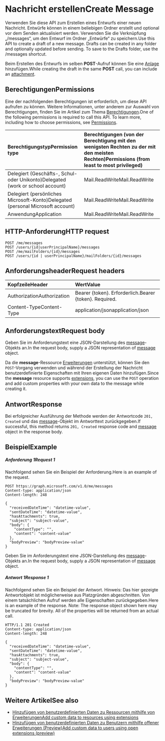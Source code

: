 # <a name="create-message"></a><span data-ttu-id="5df80-101">Nachricht erstellen</span><span class="sxs-lookup"><span data-stu-id="5df80-101">Create Message</span></span>

<span data-ttu-id="5df80-p101">Verwenden Sie diese API zum Erstellen eines Entwurfs einer neuen Nachricht. Entwürfe können in einem beliebigen Ordner erstellt und optional vor dem Senden aktualisiert werden. Verwenden Sie die Verknüpfung „/messages“, um den Entwurf im Ordner „Entwürfe“ zu speichern.</span><span class="sxs-lookup"><span data-stu-id="5df80-p101">Use this API to create a draft of a new message. Drafts can be created in any folder and optionally updated before sending. To save to the Drafts folder, use the /messages shortcut.</span></span>

<span data-ttu-id="5df80-105">Beim Erstellen des Entwurfs im selben **POST**-Aufruf können Sie eine [Anlage](../resources/attachment.md) hinzufügen.</span><span class="sxs-lookup"><span data-stu-id="5df80-105">While creating the draft in the same **POST** call, you can include an [attachment](../resources/attachment.md).</span></span>

## <a name="permissions"></a><span data-ttu-id="5df80-106">Berechtigungen</span><span class="sxs-lookup"><span data-stu-id="5df80-106">Permissions</span></span>
<span data-ttu-id="5df80-p102">Eine der nachfolgenden Berechtigungen ist erforderlich, um diese API aufrufen zu können. Weitere Informationen, unter anderem zur Auswahl von Berechtigungen, finden Sie im Artikel zum Thema [Berechtigungen](../../../concepts/permissions_reference.md).</span><span class="sxs-lookup"><span data-stu-id="5df80-p102">One of the following permissions is required to call this API. To learn more, including how to choose permissions, see [Permissions](../../../concepts/permissions_reference.md).</span></span>

|<span data-ttu-id="5df80-109">Berechtigungstyp</span><span class="sxs-lookup"><span data-stu-id="5df80-109">Permission type</span></span>      | <span data-ttu-id="5df80-110">Berechtigungen (von der Berechtigung mit den wenigsten Rechten zu der mit den meisten Rechten)</span><span class="sxs-lookup"><span data-stu-id="5df80-110">Permissions (from least to most privileged)</span></span>              | 
|:--------------------|:---------------------------------------------------------| 
|<span data-ttu-id="5df80-111">Delegiert (Geschäfts-, Schul- oder Unikonto)</span><span class="sxs-lookup"><span data-stu-id="5df80-111">Delegated (work or school account)</span></span> | <span data-ttu-id="5df80-112">Mail.ReadWrite</span><span class="sxs-lookup"><span data-stu-id="5df80-112">Mail.ReadWrite</span></span>    | 
|<span data-ttu-id="5df80-113">Delegiert (persönliches Microsoft-Konto)</span><span class="sxs-lookup"><span data-stu-id="5df80-113">Delegated (personal Microsoft account)</span></span> | <span data-ttu-id="5df80-114">Mail.ReadWrite</span><span class="sxs-lookup"><span data-stu-id="5df80-114">Mail.ReadWrite</span></span>    | 
|<span data-ttu-id="5df80-115">Anwendung</span><span class="sxs-lookup"><span data-stu-id="5df80-115">Application</span></span> | <span data-ttu-id="5df80-116">Mail.ReadWrite</span><span class="sxs-lookup"><span data-stu-id="5df80-116">Mail.ReadWrite</span></span> | 

## <a name="http-request"></a><span data-ttu-id="5df80-117">HTTP-Anforderung</span><span class="sxs-lookup"><span data-stu-id="5df80-117">HTTP request</span></span>
<!-- { "blockType": "ignored" } -->
```http
POST /me/messages
POST /users/{id|userPrincipalName}/messages
POST /me/mailFolders/{id}/messages
POST /users/{id | userPrincipalName}/mailFolders/{id}/messages
```
## <a name="request-headers"></a><span data-ttu-id="5df80-118">Anforderungsheader</span><span class="sxs-lookup"><span data-stu-id="5df80-118">Request headers</span></span>
| <span data-ttu-id="5df80-119">Kopfzeile</span><span class="sxs-lookup"><span data-stu-id="5df80-119">Header</span></span>       | <span data-ttu-id="5df80-120">Wert</span><span class="sxs-lookup"><span data-stu-id="5df80-120">Value</span></span> |
|:---------------|:--------|
| <span data-ttu-id="5df80-121">Authorization</span><span class="sxs-lookup"><span data-stu-id="5df80-121">Authorization</span></span>  | <span data-ttu-id="5df80-p103">Bearer {token}. Erforderlich.</span><span class="sxs-lookup"><span data-stu-id="5df80-p103">Bearer {token}. Required.</span></span>  |
| <span data-ttu-id="5df80-124">Content-Type</span><span class="sxs-lookup"><span data-stu-id="5df80-124">Content-Type</span></span>  | <span data-ttu-id="5df80-125">application/json</span><span class="sxs-lookup"><span data-stu-id="5df80-125">application/json</span></span>  |

## <a name="request-body"></a><span data-ttu-id="5df80-126">Anforderungstext</span><span class="sxs-lookup"><span data-stu-id="5df80-126">Request body</span></span>
<span data-ttu-id="5df80-127">Geben Sie im Anforderungstext eine JSON-Darstellung des [message](../resources/message.md)-Objekts an.</span><span class="sxs-lookup"><span data-stu-id="5df80-127">In the request body, supply a JSON representation of [message](../resources/message.md) object.</span></span>

<span data-ttu-id="5df80-128">Da die **message**-Ressource [Erweiterungen](../../../concepts/extensibility_overview.md) unterstützt, können Sie den `POST`-Vorgang verwenden und während der Erstellung der Nachricht benutzerdefinierte Eigenschaften mit Ihren eigenen Daten hinzufügen.</span><span class="sxs-lookup"><span data-stu-id="5df80-128">Since the **message** resource supports [extensions](../../../concepts/extensibility_overview.md), you can use the `POST` operation and add custom properties with your own data to the message while creating it.</span></span>

## <a name="response"></a><span data-ttu-id="5df80-129">Antwort</span><span class="sxs-lookup"><span data-stu-id="5df80-129">Response</span></span>

<span data-ttu-id="5df80-130">Bei erfolgreicher Ausführung der Methode werden der Antwortcode `201, Created` und das [message](../resources/message.md)-Objekt im Antworttext zurückgegeben.</span><span class="sxs-lookup"><span data-stu-id="5df80-130">If successful, this method returns `201, Created` response code and [message](../resources/message.md) object in the response body.</span></span>

## <a name="example"></a><span data-ttu-id="5df80-131">Beispiel</span><span class="sxs-lookup"><span data-stu-id="5df80-131">Example</span></span>
##### <a name="request-1"></a><span data-ttu-id="5df80-132">Anforderung 1</span><span class="sxs-lookup"><span data-stu-id="5df80-132">Request 1</span></span>
<span data-ttu-id="5df80-133">Nachfolgend sehen Sie ein Beispiel der Anforderung.</span><span class="sxs-lookup"><span data-stu-id="5df80-133">Here is an example of the request.</span></span>
<!-- {
  "blockType": "request",
  "name": "create_message_from_user"
}-->
```http
POST https://graph.microsoft.com/v1.0/me/messages
Content-type: application/json
Content-length: 248

{
  "receivedDateTime": "datetime-value",
  "sentDateTime": "datetime-value",
  "hasAttachments": true,
  "subject": "subject-value",
  "body": {
    "contentType": "",
    "content": "content-value"
  },
  "bodyPreview": "bodyPreview-value"
}
```
<span data-ttu-id="5df80-134">Geben Sie im Anforderungstext eine JSON-Darstellung des [message](../resources/message.md)-Objekts an.</span><span class="sxs-lookup"><span data-stu-id="5df80-134">In the request body, supply a JSON representation of [message](../resources/message.md) object.</span></span>
##### <a name="response-1"></a><span data-ttu-id="5df80-135">Antwort 1</span><span class="sxs-lookup"><span data-stu-id="5df80-135">Response 1</span></span>
<span data-ttu-id="5df80-p104">Nachfolgend sehen Sie ein Beispiel der Antwort. Hinweis: Das hier gezeigte Antwortobjekt ist möglicherweise aus Platzgründen abgeschnitten. Von einem tatsächlichen Aufruf werden alle Eigenschaften zurückgegeben.</span><span class="sxs-lookup"><span data-stu-id="5df80-p104">Here is an example of the response. Note: The response object shown here may be truncated for brevity. All of the properties will be returned from an actual call.</span></span>
<!-- {
  "blockType": "response",
  "truncated": true,
  "@odata.type": "microsoft.graph.message"
} -->
```http
HTTP/1.1 201 Created
Content-type: application/json
Content-length: 248

{
  "receivedDateTime": "datetime-value",
  "sentDateTime": "datetime-value",
  "hasAttachments": true,
  "subject": "subject-value",
  "body": {
    "contentType": "",
    "content": "content-value"
  },
  "bodyPreview": "bodyPreview-value"
}
```

## <a name="see-also"></a><span data-ttu-id="5df80-139">Weitere Artikel</span><span class="sxs-lookup"><span data-stu-id="5df80-139">See also</span></span>

- [<span data-ttu-id="5df80-140">Hinzufügen von benutzerdefinierten Daten zu Ressourcen mithilfe von Erweiterungen</span><span class="sxs-lookup"><span data-stu-id="5df80-140">Add custom data to resources using extensions</span></span>](../../../concepts/extensibility_overview.md)
- [<span data-ttu-id="5df80-141">Hinzufügen von benutzerdefinierten Daten zu Benutzern mithilfe offener Erweiterungen (Preview)</span><span class="sxs-lookup"><span data-stu-id="5df80-141">Add custom data to users using open extensions (preview)</span></span>](../../../concepts/extensibility_open_users.md)
<!--
- [Add custom data to groups using schema extensions (preview)](../../../concepts/extensibility_schema_groups.md)
-->


<!-- uuid: 8fcb5dbc-d5aa-4681-8e31-b001d5168d79
2015-10-25 14:57:30 UTC -->
<!-- {
  "type": "#page.annotation",
  "description": "Create Message",
  "keywords": "",
  "section": "documentation",
  "tocPath": ""
}-->
